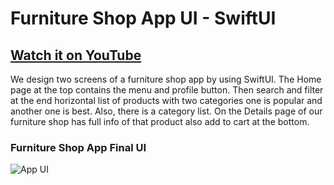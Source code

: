 # Furniture Shop App UI - SwiftUI

## [Watch it on YouTube](https://youtu.be/EbTl0GX-bvw)


We design two screens of a furniture shop app by using SwiftUI. The Home page at the top contains the menu and profile button. Then search and filter at the end horizontal list of products with two categories one is popular and another one is best. Also, there is a category list.
On the Details page of our furniture shop has full info of that product also add to cart at the bottom.

### Furniture Shop App Final UI

![App UI](/ui.png)
